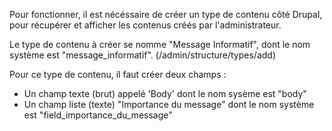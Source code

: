 Pour fonctionner, il est nécéssaire de créer un type de contenu côté Drupal, pour récupérer et afficher les contenus créés par l'administrateur. 

Le type de contenu à créer se nomme "Message Informatif", dont le nom système est "message_informatif". (/admin/structure/types/add)

Pour ce type de contenu, il faut créer deux champs : 

- Un champ texte (brut) appelé 'Body' dont le nom sysème est "body"
- Un champ liste (texte) "Importance du message" dont le nom système est "field_importance_du_message"